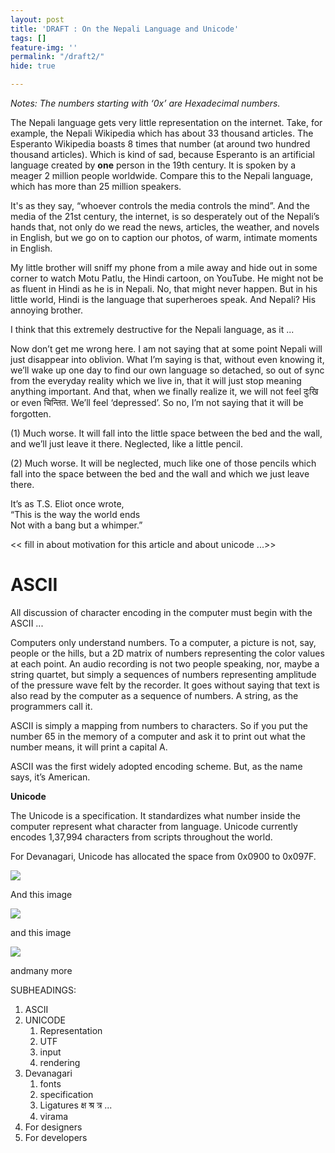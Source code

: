 ```yaml
---
layout: post
title: 'DRAFT : On the Nepali Language and Unicode'
tags: []
feature-img: ''
permalink: "/draft2/"
hide: true

---
```

_Notes: The numbers starting with ‘0x’ are Hexadecimal numbers._

The Nepali language gets very little representation on the internet. Take, for example, the Nepali Wikipedia which has about 33 thousand articles. The Esperanto Wikipedia boasts 8 times that number (at around two hundred thousand articles). Which is kind of sad, because Esperanto is an artificial language created by **one** person in the 19th century. It is spoken by a meager 2 million people worldwide. Compare this to the Nepali language, which has more than 25 million speakers.

It's as they say, “whoever controls the media controls the mind”. And the media of the 21st century, the internet, is so desperately out of the Nepali’s hands that, not only do we read the news, articles, the weather, and novels in English, but we go on to caption our photos, of warm, intimate moments in English. 

My little brother will sniff my phone from a mile away and hide out in some corner to watch Motu Patlu, the Hindi cartoon, on YouTube. He might not be as fluent in Hindi as he is in Nepali. No, that might never happen. But in his little world, Hindi is the language that superheroes speak. And Nepali? His annoying brother.

I think that this extremely destructive for the Nepali language, as it ...

Now don’t get me wrong here. I am not saying that at some point Nepali will just disappear into oblivion. What I’m saying is that, without even knowing it, we’ll wake up one day to find our own language so detached, so out of sync from the everyday reality which we live in, that it will just stop meaning anything important. And that, when we finally realize it, we will not feel दुःखि or even चिन्तित. We’ll feel ‘depressed’. So no, I’m not saying that it will be forgotten.

(1) Much worse. It will fall into the little space between the bed and the wall, and we’ll just leave it there. Neglected, like a little pencil.

(2) Much worse. It will be neglected, much like one of those pencils which fall into the space between the bed and the wall and which we just leave there.

It’s as T.S. Eliot once wrote,  
“This is the way the world ends  
Not with a bang but a whimper.”

<< fill in about motivation for this article and about unicode ...>>

# ASCII

All discussion of character encoding in the computer must begin with the ASCII ... 

Computers only understand numbers. To a computer, a picture is not, say, people or the hills, but a 2D matrix of numbers representing the color values at each point. An audio recording is not two people speaking, nor, maybe a string quartet, but simply a sequences of numbers representing amplitude of the pressure wave felt by the recorder. It goes without saying that text is also read by the computer as a sequence of numbers. A string, as the programmers call it.

ASCII is simply a mapping from numbers to characters. So if you put the number 65 in the memory of a computer and ask it to print out what the number means, it will print a capital A.

ASCII was the first widely adopted encoding scheme. But, as the name says, it’s American.

**Unicode**

The Unicode is a specification. It standardizes what number inside the computer represent what character from language. Unicode currently encodes 1,37,994 characters from scripts throughout the world.

For Devanagari, Unicode has allocated the space from 0x0900 to 0x097F.

![](https://nirav.com.np/assets/img/2019-06-16-175754_1366x768_scrot.png)

And this image

![](https://nirav.com.np/assets/img/2019-06-16-174910_1366x768_scrot.png)

and this image

![](https://nirav.com.np/assets/img/2019-06-16-180457_1366x768_scrot.png)

andmany more

SUBHEADINGS:

1. ASCII
2. UNICODE
   1. Representation
   2. UTF
   3. input
   4. rendering
3. Devanagari
   1. fonts
   2. specification
   3. Ligatures क्ष श्र त्र ...
   4. virama
4. For designers
5. For developers